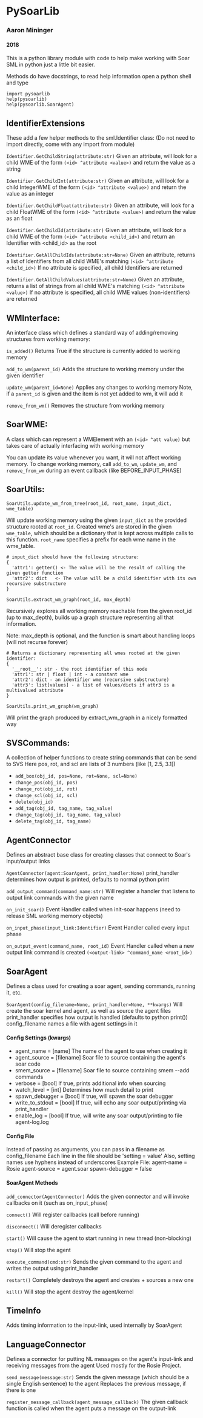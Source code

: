 # PySoarLib
### Aaron Mininger
#### 2018

This is a python library module with code to help make working with Soar SML in python 
just a little bit easier. 

Methods do have docstrings, to read help information open a python shell and type
```
import pysoarlib
help(pysoarlib)
help(pysoarlib.SoarAgent)
```

## IdentifierExtensions 
These add a few helper methods to the sml.Identifier class:
(Do not need to import directly, come with any import from module)

`Identifier.GetChildString(attribute:str)` 
Given an attribute, will look for a child WME of the form `(<id> ^attribute <value>)` and return the value as a string

`Identifier.GetChildInt(attribute:str)` 
Given an attribute, will look for a child IntegerWME of the form `(<id> ^attribute <value>)` and return the value as an integer

`Identifier.GetChildFloat(attribute:str)` 
Given an attribute, will look for a child FloatWME of the form `(<id> ^attribute <value>)` and return the value as an float

`Identifier.GetChildId(attribute:str)` 
Given an attribute, will look for a child WME of the form `(<id> ^attribute <child_id>)` and return an Identifier with <child_id> as the root

`Identifier.GetAllChildIds(attribute:str=None)` 
Given an attribute, returns a list of Identifiers from all child WME's matching `(<id> ^attribute <child_id>)`
If no attribute is specified, all child Identifiers are returned

`Identifier.GetAllChildValues(attribute:str=None)` 
Given an attribute, returns a list of strings from all child WME's matching `(<id> ^attribute <value>)`
If no attribute is specified, all child WME values (non-identifiers) are returned

## WMInterface:
An interface class which defines a standard way of adding/removing structures from working memory:

`is_added()`
Returns True if the structure is currently added to working memory

`add_to_wm(parent_id)`
Adds the structure to working memory under the given identifier

`update_wm(parent_id=None)`
Applies any changes to working memory
Note, if a `parent_id` is given and the item is not yet added to wm, it will add it

`remove_from_wm()`
Removes the structure from working memory

## SoarWME:
A class which can represent a WMElement with an `(<id> ^att value)` but takes care of actually interfacing with working memory

You can update its value whenever you want, it will not affect working memory. To change working memory, call `add_to_wm`, `update_wm`, and `remove_from_wm` during an event callback (like BEFORE_INPUT_PHASE)

## SoarUtils:

`SoarUtils.update_wm_from_tree(root_id, root_name, input_dict, wme_table)`

Will update working memory using the given `input_dict` as the provided structure rooted at `root_id`. 
Created wme's are stored in the given `wme_table`, which should be a dictionary that is kept across
multiple calls to this function. `root_name` specifies a prefix for each wme name in the wme_table. 

```
# input_dict should have the following structure:
{
  'attr1': getter() <- The value will be the result of calling the given getter function
  'attr2': dict   <- The value will be a child identifier with its own recursive substructure
}
```




`SoarUtils.extract_wm_graph(root_id, max_depth)`

Recursively explores all working memory reachable from the given root_id (up to max_depth),
builds up a graph structure representing all that information. 

Note: max_depth is optional, and the function is smart about handling loops (will not recurse forever)

```
# Returns a dictionary representing all wmes rooted at the given identifier:
{
  '__root__': str - the root identifier of this node
  'attr1': str | float | int - a constant wme
  'attr2': dict - an identifier wme (recursive substructure)
  'attr3': list[values] - a list of values/dicts if attr3 is a multivalued attribute
}
```

`SoarUtils.print_wm_graph(wm_graph)`

Will print the graph produced by extract_wm_graph in a nicely formatted way


## SVSCommands:
A collection of helper functions to create string commands that can be send to SVS
Here pos, rot, and scl are lists of 3 numbers (like [1, 2.5, 3.1])

* `add_box(obj_id, pos=None, rot=None, scl=None)`
* `change_pos(obj_id, pos)`
* `change_rot(obj_id, rot)`
* `change_scl(obj_id, scl)`
* `delete(obj_id)`
* `add_tag(obj_id, tag_name, tag_value)`
* `change_tag(obj_id, tag_name, tag_value)`
* `delete_tag(obj_id, tag_name)`

## AgentConnector
Defines an abstract base class for creating classes that connect to Soar's input/output links

`AgentConnector(agent:SoarAgent, print_handler:None)` 
print_handler determines how output is printed, defaults to normal python print

`add_output_command(command_name:str)` 
Will register a handler that listens to output link commands with the given name

`on_init_soar()` 
Event Handler called when init-soar happens (need to release SML working memory objects)

`on_input_phase(input_link:Identifier)` 
Event Handler called every input phase

`on_output_event(command_name, root_id)` 
Event Handler called when a new output link command is created `(<output-link> ^command_name <root_id>)`


## SoarAgent
Defines a class used for creating a soar agent, sending commands, running it, etc.

`SoarAgent(config_filename=None, print_handler=None, **kwargs)` 
Will create the soar kernel and agent, as well as source the agent files
print_handler specifies how output is handled (defaults to python print())
config_filename names a file with agent settings in it

#### Config Settings (kwargs)
* agent_name = [name] 
The name of the agent to use when creating it
* agent_source = [filename] 
Soar file to source containing the agent's soar code
* smem_source = [filename] 
Soar file to source containing smem --add commands
* verbose = [bool] 
If true, prints additional info when sourcing
* watch_level = [int] 
Determines how much detail to print
* spawn_debugger = [bool] 
If true, will spawn the soar debugger
* write_to_stdout = [bool] 
If true, will echo any soar output/printing via print_handler
* enable_log = [bool] 
If true, will write any soar output/printing to file agent-log.log

#### Config File
Instead of passing as arguments, you can pass in a filename as config_filename
Each line in the file should be 'setting = value'
Also, setting names use hyphens instead of underscores
Example File:
	agent-name = Rosie
	agent-source = agent.soar
	spawn-debugger = false


#### SoarAgent Methods

`add_connector(AgentConnector)`
Adds the given connector and will invoke callbacks on it (such as on_input_phase)

`connect()` 
Will register callbacks (call before running)

`disconnect()` 
Will deregister callbacks

`start()` 
Will cause the agent to start running in new thread (non-blocking)

`stop()` 
Will stop the agent

`execute_command(cmd:str)` 
Sends the given command to the agent and writes the output using print_handler

`restart()`
Completely destroys the agent and creates + sources a new one

`kill()` 
Will stop the agent destroy the agent/kernel

## TimeInfo
Adds timing information to the input-link, used internally by SoarAgent
	

## LanguageConnector
Defines a connector for putting NL messages on the agent's input-link and receiving messages from the agent
Used mostly for the Rosie Project. 

`send_message(message:str)` 
Sends the given message (which should be a single English sentence) to the agent
Replaces the previous message, if there is one

`register_message_callback(agent_message_callback)` 
The given callback function is called when the agent puts a message on the output-link






